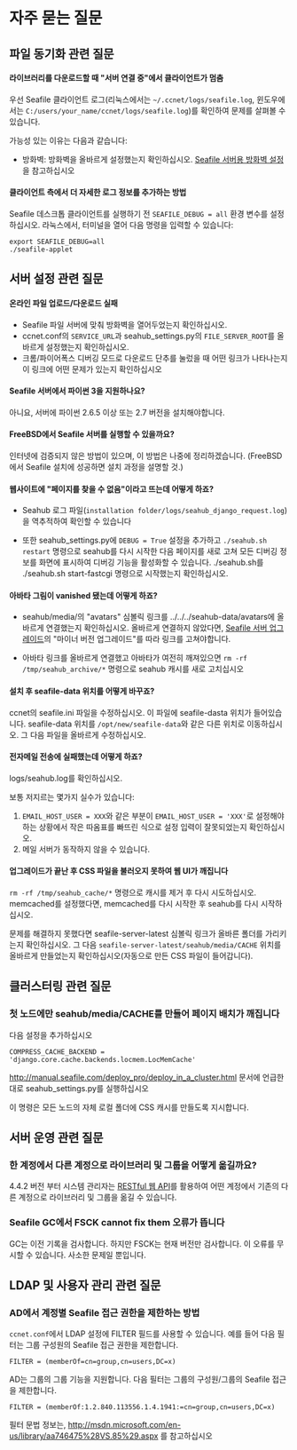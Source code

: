 # 자주 묻는 질문

## 파일 동기화 관련 질문

#### 라이브러리를 다운로드할 때 "서버 연결 중"에서 클라이언트가 멈춤

우선 Seafile 클라이언트 로그(리눅스에서는 `~/.ccnet/logs/seafile.log`, 윈도우에서는 `C:/users/your_name/ccnet/logs/seafile.log`)를 확인하여 문제를 살펴볼 수 있습니다.

가능성 있는 이유는 다음과 같습니다:

* 방화벽: 방화벽을 올바르게 설정했는지 확인하십시오. [Seafile 서버용 방화벽 설정](deploy/using_firewall.md)을 참고하십시오

#### 클라이언트 측에서 더 자세한 로그 정보를 추가하는 방법

Seafile 데스크톱 클라이언트를 실행하기 전 `SEAFILE_DEBUG = all` 환경 변수를 설정하십시오. 라눅스에서, 터미널을 열어 다음 명령을 입력할 수 있습니다: 

```
export SEAFILE_DEBUG=all
./seafile-applet
```

## 서버 설정 관련 질문

#### 온라인 파일 업로드/다운로드 실패

* Seafile 파일 서버에 맞춰 방화벽을 열어두었는지 확인하십시오.
* ccnet.conf의 `SERVICE_URL`과 seahub_settings.py의 `FILE_SERVER_ROOT`를 올바르게 설정했는지 확인하십시오.
* 크롬/파이어폭스 디버깅 모드로 다운로드 단추를 눌렀을 때 어떤 링크가 나타나는지 이 링크에 어떤 문제가 있는지 확인하십시오

#### Seafile 서버에서 파이썬 3을 지원하나요?

아니요, 서버에 파이썬 2.6.5 이상 또는 2.7 버전을 설치해야합니다.

#### FreeBSD에서 Seafile 서버를 실행할 수 있을까요?

인터넷에 검증되지 않은 방법이 있으며, 이 방법은 나중에 정리하겠습니다.
(FreeBSD에서 Seafile 설치에 성공하면 설치 과정을 설명할 것.)

#### 웹사이트에 "페이지를 찾을 수 없음"이라고 뜨는데 어떻게 하죠?

* Seahub 로그 파일(`installation folder/logs/seahub_django_request.log`)을 역추적하여 확인할 수 있습니다

* 또한 seahub_settings.py에 <code>DEBUG = True</code> 설정을 추가하고 <code>./seahub.sh restart</code> 명령으로 seahub를 다시 시작한 다음 페이지를 새로 고쳐 모든 디버깅 정보를 화면에 표시하여 디버깅 기능을 활성화할 수 있습니다. ./seahub.sh를 ./seahub.sh start-fastcgi 명령으로 시작했는지 확인하십시오.

#### 아바타 그림이 vanished 됐는데 어떻게 하죠?

* seahub/media/의 "avatars" 심볼릭 링크를 ../../../seahub-data/avatars에 올바르게 연결했는지 확인하십시오. 올바르게 연결하지 않았다면, [Seafile 서버 업그레이드](deploy/upgrade.md)의 "마이너 버전 업그레이드"를 따라 링크를 고쳐야합니다.

* 아바타 링크를 올바르게 연결했고 아바타가 여전히 깨져있으면 `rm -rf /tmp/seahub_archive/*` 명령으로 seahub 캐시를 새로 고치십시오

#### 설치 후 seafile-data 위치를 어떻게 바꾸죠?

ccnet의 seafile.ini 파일을 수정하십시오. 이 파일에 seafile-dasta 위치가 들어있습니다. seafile-data 위치를 `/opt/new/seafile-data`와 같은 다른 위치로 이동하십시오. 그 다음 파일을 올바르게 수정하십시오.

#### 전자메일 전송에 실패했는데 어떻게 하죠?

logs/seahub.log를 확인하십시오.

보통 저지르는 몇가지 실수가 있습니다:

1. `EMAIL_HOST_USER = XXX`와 같은 부분이 `EMAIL_HOST_USER = 'XXX'`로 설정해야 하는 상황에서 작은 따옴표를 빠뜨린 식으로 설정 입력이 잘못되었는지 확인하십시오.
1. 메일 서버가 동작하지 않을 수 있습니다.

#### 업그레이드가 끝난 후 CSS 파일을 불러오지 못하여 웹 UI가 깨집니다

`rm -rf /tmp/seahub_cache/*` 명령으로 캐시를 제거 후 다시 시도하십시오. memcached를 설정했다면, memcached를 다시 시작한 후 seahub를 다시 시작하십시오.

문제를 해결하지 못했다면 seafile-server-latest 심볼릭 링크가 올바른 폴더를 가리키는지 확인하십시오. 그 다음 `seafile-server-latest/seahub/media/CACHE` 위치를 올바르게 만들었는지 확인하십시오(자동으로 만든 CSS 파일이 들어갑니다).

## 클러스터링 관련 질문

### 첫 노드에만 seahub/media/CACHE를 만들어 페이지 배치가 깨집니다

다음 설정을 추가하십시오

    COMPRESS_CACHE_BACKEND = 'django.core.cache.backends.locmem.LocMemCache'

http://manual.seafile.com/deploy_pro/deploy_in_a_cluster.html 문서에 언급한대로 seahub_settings.py를 실행하십시오

이 명령은 모든 노드의 자체 로컬 폴더에 CSS 캐시를 만들도록 지시합니다.


## 서버 운영 관련 질문

### 한 계정에서 다른 계정으로 라이브러리 및 그룹을 어떻게 옮길까요?

4.4.2 버전 부터 시스템 관리자는 [RESTful 웹 API](https://github.com/haiwen/seafile-docs/blob/master/develop/web_api.md#migrate-account)를 활용하여 어떤 계정에서 기존의 다른 계정으로 라이브러리 및 그룹을 옮길 수 있습니다.

### Seafile GC에서 FSCK cannot fix them 오류가 뜹니다

GC는 이전 기록을 검사합니다. 하지만 FSCK는 현재 버전만 검사합니다. 이 오류를 무시할 수 있습니다. 사소한 문제일 뿐입니다.

## LDAP 및 사용자 관리 관련 질문

### AD에서 계정별 Seafile 접근 권한을 제한하는 방법

`ccnet.conf`에서 LDAP 설정에 FILTER 필드를 사용할 수 있습니다. 예를 들어 다음 필터는 그룹 구성원의 Seafile 접근 권한을 제한합니다.

    FILTER = (memberOf=cn=group,cn=users,DC=x)

AD는 그룹의 그룹 기능을 지원합니다. 다음 필터는 그룹의 구성원/그룹의 Seafile 접근을 제한합니다.

    FILTER = (memberOf:1.2.840.113556.1.4.1941:=cn=group,cn=users,DC=x)

필터 문법 정보는, http://msdn.microsoft.com/en-us/library/aa746475%28VS.85%29.aspx 를 참고하십시오

